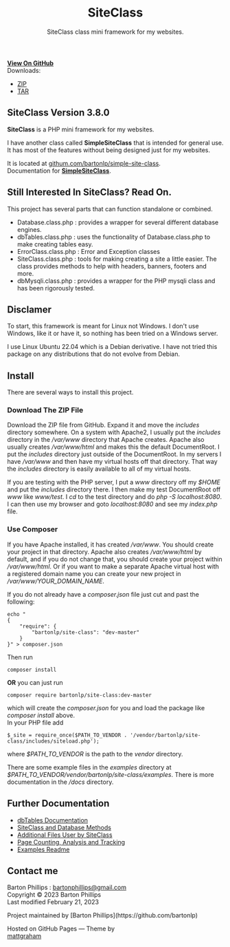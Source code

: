 <header>

# SiteClass

SiteClass class mini framework for my websites.
</header>

<div id="banner">
<span id="logo"></span>
<a href="https://github.com/bartonlp/site-class" class="button fork"><strong>View On GitHub</strong></a>
<div class="downloads">
  <span>Downloads:</span>
  <ul>
    <li><a href="https://github.com/bartonlp/site-class/zipball/master" class="button">ZIP</a></li>
    <li><a href="https://github.com/bartonlp/site-class/tarball/master" class="button">TAR</a></li>
  </ul>
</div>
</div><!-- end banner -->

<div class="wrapper">
  <nav>
    <ul></ul>
  </nav>
<section>

# SiteClass Version 3.8.0
  
**SiteClass** is a PHP mini framework for my websites.

I have another class called **SimpleSiteClass** that is intended for
general use. It has most of the features without being designed just for
my websites.

It is located at
[githum.com/bartonlp/simple-site-class](https://github.com/bartonlp/simple-site-class).  
Documentation for
[**SimpleSiteClass**](https://bartonlp.github.io/simple-site-class/).

## Still Interested In **SiteClass**? Read On.

This project has several parts that can function standalone or combined.

- Database.class.php : provides a wrapper for several different database
  engines.
- dbTables.class.php : uses the functionality of Database.class.php to
  make creating tables easy.
- ErrorClass.class.php : Error and Exception classes
- SiteClass.class.php : tools for making creating a site a little
  easier. The class provides methods to help with headers, banners,
  footers and more.
- dbMysqli.class.php : provides a wrapper for the PHP mysqli class and
  has been rigorously tested.

## Disclamer

To start, this framework is meant for Linux not Windows. I don't use
Windows, like it or have it, so nothing has been tried on a Windows
server.

I use Linux Ubuntu 22.04 which is a Debian derivative. I have not tried
this package on any distributions that do not evolve from Debian.

## Install

There are several ways to install this project.

### Download The ZIP File

Download the ZIP file from GitHub. Expand it and move the *includes*
directory somewhere. On a system with Apache2, I usually put the
*includes* directory in the */var/www* directory that Apache creates.
Apache also usually creates */var/www/html* and makes this the default
DocumentRoot. I put the *includes* directory just outside of the
DocumentRoot. In my servers I have */var/www* and then have my virtual
hosts off that directory. That way the *includes* directory is easily
available to all of my virtual hosts.

If you are testing with the PHP server, I put a *www* directory off my
*$HOME* and put the *includes* directory there. I then make my test
DocumentRoot off *www* like *www/test*. I *cd* to the test directory and
do *php -S localhost:8080*. I can then use my browser and goto
*localhost:8080* and see my *index.php* file.

### Use Composer

If you have Apache installed, it has created */var/www*. You should
create your project in that directory. Apache also creates
*/var/www/html* by default, and if you do not change that, you should
create your project within */var/www/html*. Or if you want to make a
separate Apache virtual host with a registered domain name you can
create your new project in */var/www/YOUR_DOMAIN_NAME*.

If you do not already have a *composer.json* file just cut and past the
following:

``` sourceCode
echo "
{
    "require": {
        "bartonlp/site-class": "dev-master"
    }
}" > composer.json
```
Then run
``` sourceCode
composer install
```
**OR** you can just run
``` sourceCode
composer require bartonlp/site-class:dev-master
```
which will create the *composer.json* for you and load the package like
*composer install* above.  
In your PHP file add
``` sourceCode
$_site = require_once($PATH_TO_VENDOR . '/vendor/bartonlp/site-class/includes/siteload.php');
```
where *\$PATH_TO_VENDOR* is the path to the *vendor* directory.

There are some example files in the *examples* directory at
*\$PATH_TO_VENDOR/vendor/bartonlp/site-class/examples*. There is more
documentation in the */docs* directory.

## Further Documentation

- [dbTables Documentation](dbTables.html)
- [SiteClass and Database Methods](siteclass.html)
- [Additional Files User by SiteClass](files.html)
- [Page Counting, Analysis and Tracking](analysis.html)
- [Examples Readme](examplereadme.html)

## Contact me

Barton Phillips : <bartonphillips@gmail.com>  
Copyright © 2023 Barton Phillips  
Last modified February 21, 2023
</section>
<footer>
Project maintained by [Barton Phillips](https://github.com/bartonlp)

<span class="small">Hosted on GitHub Pages &mdash; Theme by  
  [mattgraham](https://twitter.com/michigangraham)</span>
</footer>
</div>
